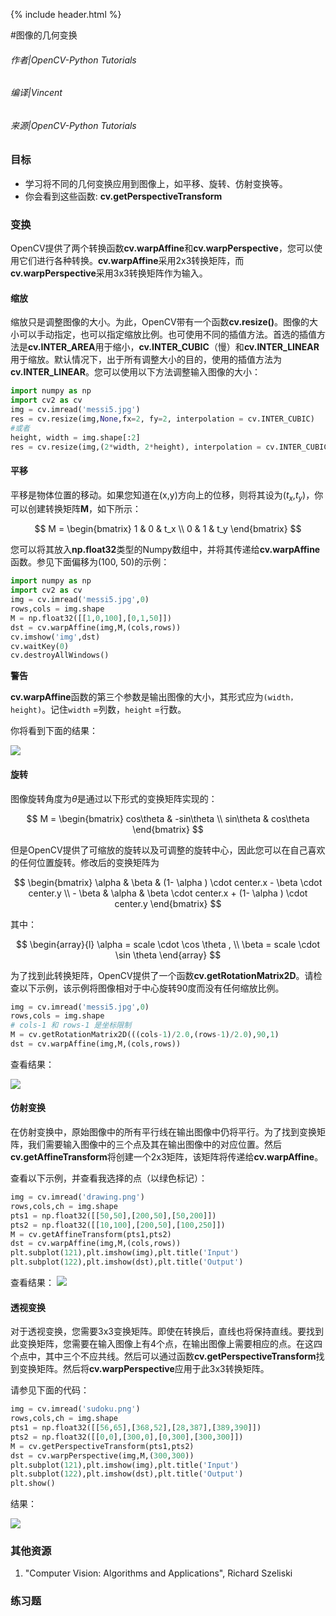 {% include header.html %}

#图像的几何变换

###### 作者|OpenCV-Python Tutorials
###### 编译|Vincent
###### 来源|OpenCV-Python Tutorials  

### 目标

- 学习将不同的几何变换应用到图像上，如平移、旋转、仿射变换等。
- 你会看到这些函数: **cv.getPerspectiveTransform**

### 变换

OpenCV提供了两个转换函数**cv.warpAffine**和**cv.warpPerspective**，您可以使用它们进行各种转换。**cv.warpAffine**采用2x3转换矩阵，而**cv.warpPerspective**采用3x3转换矩阵作为输入。

#### 缩放

缩放只是调整图像的大小。为此，OpenCV带有一个函数**cv.resize()**。图像的大小可以手动指定，也可以指定缩放比例。也可使用不同的插值方法。首选的插值方法是**cv.INTER_AREA**用于缩小，**cv.INTER_CUBIC**（慢）和**cv.INTER_LINEAR**用于缩放。默认情况下，出于所有调整大小的目的，使用的插值方法为**cv.INTER_LINEAR**。您可以使用以下方法调整输入图像的大小：

```python
import numpy as np
import cv2 as cv
img = cv.imread('messi5.jpg')
res = cv.resize(img,None,fx=2, fy=2, interpolation = cv.INTER_CUBIC)
#或者
height, width = img.shape[:2]
res = cv.resize(img,(2*width, 2*height), interpolation = cv.INTER_CUBIC)
```

#### 平移

平移是物体位置的移动。如果您知道在(x,y)方向上的位移，则将其设为($t_x$,$t_y$)，你可以创建转换矩阵$\mathbf{M}$，如下所示：

$$
M = \begin{bmatrix} 1 & 0 & t_x \\ 0 & 1 & t_y \end{bmatrix}
$$

您可以将其放入**np.float32**类型的Numpy数组中，并将其传递给**cv.warpAffine**函数。参见下面偏移为(100, 50)的示例：

```python
import numpy as np
import cv2 as cv
img = cv.imread('messi5.jpg',0)
rows,cols = img.shape
M = np.float32([[1,0,100],[0,1,50]])
dst = cv.warpAffine(img,M,(cols,rows))
cv.imshow('img',dst)
cv.waitKey(0)
cv.destroyAllWindows()
```

**警告**

**cv.warpAffine**函数的第三个参数是输出图像的大小，其形式应为`(width，height)`。记住`width` =列数，`height` =行数。

你将看到下面的结果：

![](http://qiniu.aihubs.net/translation.jpg)

#### 旋转

图像旋转角度为$θ$是通过以下形式的变换矩阵实现的：

$$
M = \begin{bmatrix} cos\theta & -sin\theta \\ sin\theta & cos\theta \end{bmatrix}
$$

但是OpenCV提供了可缩放的旋转以及可调整的旋转中心，因此您可以在自己喜欢的任何位置旋转。修改后的变换矩阵为

$$
\begin{bmatrix} \alpha & \beta & (1- \alpha ) \cdot center.x - \beta \cdot center.y \\ - \beta & \alpha & \beta \cdot center.x + (1- \alpha ) \cdot center.y \end{bmatrix}
$$

其中：

$$
\begin{array}{l} \alpha = scale \cdot \cos \theta , \\ \beta = scale \cdot \sin \theta \end{array}
$$

为了找到此转换矩阵，OpenCV提供了一个函数**cv.getRotationMatrix2D**。请检查以下示例，该示例将图像相对于中心旋转90度而没有任何缩放比例。

```python
img = cv.imread('messi5.jpg',0)
rows,cols = img.shape
# cols-1 和 rows-1 是坐标限制
M = cv.getRotationMatrix2D(((cols-1)/2.0,(rows-1)/2.0),90,1)
dst = cv.warpAffine(img,M,(cols,rows))
```

查看结果：

![](http://qiniu.aihubs.net/rotation.jpg)

#### 仿射变换

在仿射变换中，原始图像中的所有平行线在输出图像中仍将平行。为了找到变换矩阵，我们需要输入图像中的三个点及其在输出图像中的对应位置。然后**cv.getAffineTransform**将创建一个2x3矩阵，该矩阵将传递给**cv.warpAffine**。

查看以下示例，并查看我选择的点（以绿色标记）：

```python
img = cv.imread('drawing.png')
rows,cols,ch = img.shape
pts1 = np.float32([[50,50],[200,50],[50,200]])
pts2 = np.float32([[10,100],[200,50],[100,250]])
M = cv.getAffineTransform(pts1,pts2)
dst = cv.warpAffine(img,M,(cols,rows))
plt.subplot(121),plt.imshow(img),plt.title('Input')
plt.subplot(122),plt.imshow(dst),plt.title('Output')
```

查看结果：
![](http://qiniu.aihubs.net/affine.jpg)

#### 透视变换

对于透视变换，您需要3x3变换矩阵。即使在转换后，直线也将保持直线。要找到此变换矩阵，您需要在输入图像上有4个点，在输出图像上需要相应的点。在这四个点中，其中三个不应共线。然后可以通过函数**cv.getPerspectiveTransform**找到变换矩阵。然后将**cv.warpPerspective**应用于此3x3转换矩阵。

请参见下面的代码：

```python
img = cv.imread('sudoku.png')
rows,cols,ch = img.shape
pts1 = np.float32([[56,65],[368,52],[28,387],[389,390]])
pts2 = np.float32([[0,0],[300,0],[0,300],[300,300]])
M = cv.getPerspectiveTransform(pts1,pts2)
dst = cv.warpPerspective(img,M,(300,300))
plt.subplot(121),plt.imshow(img),plt.title('Input')
plt.subplot(122),plt.imshow(dst),plt.title('Output')
plt.show()
```

结果：

![](http://qiniu.aihubs.net/perspective.jpg)

### 其他资源

1. "Computer Vision: Algorithms and Applications", Richard Szeliski

### 练习题